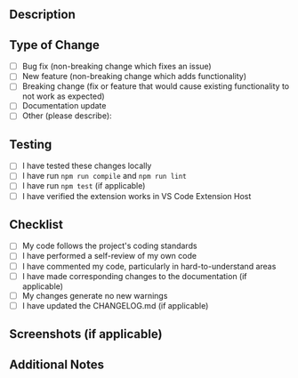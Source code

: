 ## Description
<!-- Provide a brief description of the changes in this PR -->

## Type of Change
- [ ] Bug fix (non-breaking change which fixes an issue)
- [ ] New feature (non-breaking change which adds functionality)
- [ ] Breaking change (fix or feature that would cause existing functionality to not work as expected)
- [ ] Documentation update
- [ ] Other (please describe):

## Testing
- [ ] I have tested these changes locally
- [ ] I have run `npm run compile` and `npm run lint`
- [ ] I have run `npm test` (if applicable)
- [ ] I have verified the extension works in VS Code Extension Host

## Checklist
- [ ] My code follows the project's coding standards
- [ ] I have performed a self-review of my own code
- [ ] I have commented my code, particularly in hard-to-understand areas
- [ ] I have made corresponding changes to the documentation (if applicable)
- [ ] My changes generate no new warnings
- [ ] I have updated the CHANGELOG.md (if applicable)

## Screenshots (if applicable)
<!-- Add screenshots or GIFs to help explain your changes -->

## Additional Notes
<!-- Any additional information that reviewers should know -->